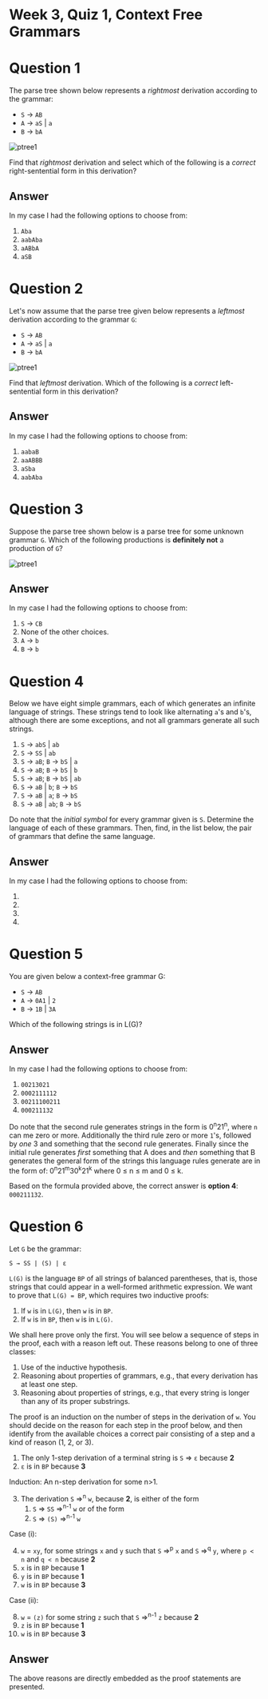 # Week 3, Quiz 1, Context Free Grammars

# Question 1

The parse tree shown below represents a *rightmost* derivation according to the grammar: 

 * `S` → `AB` 
 * `A` → `aS` | `a` 
 * `B` → `bA`
 
![ptree1][ptree] 
 
Find that *rightmost* derivation and select which of the following is a *correct* right-sentential form in 
this derivation?

## Answer

In my case I had the following options to choose from:

 1. `Aba`
 2. `aabAba`
 3. `aABbA`
 4. `aSB`

# Question 2

Let's now assume that the parse tree given below represents a *leftmost* derivation according to the grammar `G`: 

 * `S` → `AB` 
 * `A` → `aS` | `a` 
 * `B` → `bA` 
 
![ptree1][ptree]
 
Find that *leftmost* derivation. Which of the following is a *correct* left-sentential form in this derivation?

## Answer

In my case I had the following options to choose from:

 1. `aabaB`
 2. `aaABBB`
 3. `aSba`
 4. `aabAba`
 
# Question 3

Suppose the parse tree shown below is a parse tree for some unknown grammar `G`. Which of the following productions 
is **definitely not** a production of `G`?

![ptree1][ptree] 

## Answer

In my case I had the following options to choose from:

 1. `S` → `CB`
 2. None of the other choices. 
 3. `A` → `b`
 4. `B` → `b`
 
# Question 4

Below we have eight simple grammars, each of which generates an infinite language of strings. These strings tend to 
look like alternating `a`'s and `b`'s, although there are some exceptions, and not all grammars generate all 
such strings.

 1. `S` → `abS` | `ab`
 2. `S` → `SS` | `ab`
 3. `S` → `aB`; `B` → `bS` | `a`
 4. `S` → `aB`; `B` → `bS` | `b`
 5. `S` → `aB`; `B` → `bS` | `ab`
 6. `S` → `aB` | `b`; `B` → `bS`
 7. `S` → `aB` | `a`; `B` → `bS`
 8. `S` → `aB` | `ab`; `B` → `bS`


Do note that the *initial symbol* for every grammar given is `S`. Determine the language of each of these grammars. 
Then, find, in the list below, the pair of grammars that define the same language.

## Answer

In my case I had the following options to choose from:

 1.
 2.
 3.
 4.
 
# Question 5

You are given below a context-free grammar G:

 * `S` → `AB` 
 * `A` → `0A1` | `2`
 * `B` → `1B` | `3A`
 
Which of the following strings is in L(G)?

## Answer

In my case I had the following options to choose from:

 1. `00213021`
 2. `0002111112`
 3. `00211100211`
 4. `000211132`

Do note that the second rule generates strings in the form is 0<sup>n</sup>21<sup>n</sup>, 
where `n` can me zero or more. Additionally the third rule zero or more `1`'s, followed by *one* 3 
and something that the second rule generates. Finally since the initial rule generates *first* 
something that A does and *then* something that B generates the general form of the strings
this language rules generate are in the form of: 
0<sup>n</sup>21<sup>m</sup>30<sup>k</sup>21<sup>k</sup> where 0 ≤ n ≤ m and 0 ≤ k.
 
Based on the formula provided above, the correct answer is **option 4**: `000211132`.
 
# Question 6

 Let `G` be the grammar:
 
 ```
 S → SS | (S) | ε
 ```

`L(G)` is the language `BP` of all strings of balanced parentheses, that is, those 
strings that could appear in a well-formed arithmetic expression. We want to prove 
that `L(G) = BP`, which requires two inductive proofs:

 1. If `w` is in `L(G)`, then `w` is in `BP`.
 2. If `w` is in `BP`, then `w` is in `L(G)`.
 
We shall here prove only the first. You will see below a sequence of steps in the 
proof, each with a reason left out. These reasons belong to one of three classes:

  1. Use of the inductive hypothesis.
  2. Reasoning about properties of grammars, e.g., that every derivation has at least one step.
  3. Reasoning about properties of strings, e.g., that every string is longer than any of its proper substrings.

The proof is an induction on the number of steps in the derivation of `w`. 
You should decide on the reason for each 
step in the proof below, and 
then identify from the available choices a correct pair 
consisting of a step and a kind of reason (1, 2, or 3).


 1. The only 1-step derivation of a terminal string is `S` => `ε` because **2**
 2. `ε` is in `BP` because **3**

Induction: An n-step derivation for some n>1.
 
  3. The derivation `S` =><sup>n</sup> `w`, because **2**, is either of the form  
        1. `S` => `SS` =><sup>n-1</sup> `w` or of the form
        2. `S` => `(S)` =><sup>n-1</sup> `w` 

Case (i):

 4. `w` = `xy`, for some strings `x` and `y` such that `S` =><sup>p</sup> `x` and 
 `S` =><sup>q</sup> `y`, where `p < n` and `q < n` because **2** 
 5. `x` is in `BP` because **1**
 6. `y` is in `BP` because **1**
 7. `w` is in `BP` because **3**

Case (ii):

 8. `w` = `(z)` for some string `z` such that `S` =><sup>n-1</sup> `z` because **2**
 9. `z` is in `BP` because **1**
 10. `w` is in `BP` because **3**


## Answer

The above reasons are directly embedded as the proof statements are presented.


[ptree]: images/parsetree1g.gif
